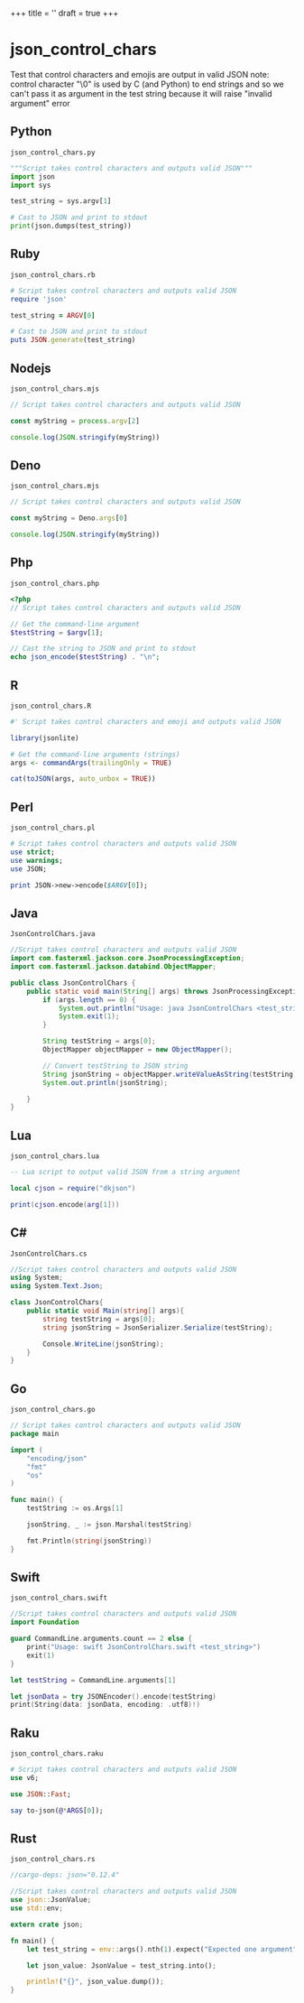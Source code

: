 +++
title = ''
draft = true
+++

# json_control_chars

Test that control characters and emojis are output in valid JSON
note: control character "\0" is used by C (and Python) to end strings and so we can't
pass it as argument in the test string because it will raise "invalid argument" error


## Python

`json_control_chars.py`

```python
"""Script takes control characters and outputs valid JSON"""
import json
import sys

test_string = sys.argv[1]

# Cast to JSON and print to stdout
print(json.dumps(test_string))
```

## Ruby

`json_control_chars.rb`

```ruby
# Script takes control characters and outputs valid JSON
require 'json'

test_string = ARGV[0]

# Cast to JSON and print to stdout
puts JSON.generate(test_string)
```

## Nodejs

`json_control_chars.mjs`

```javascript
// Script takes control characters and outputs valid JSON

const myString = process.argv[2]

console.log(JSON.stringify(myString))
```

## Deno

`json_control_chars.mjs`

```javascript
// Script takes control characters and outputs valid JSON

const myString = Deno.args[0]

console.log(JSON.stringify(myString))
```

## Php

`json_control_chars.php`

```php
<?php
// Script takes control characters and outputs valid JSON

// Get the command-line argument
$testString = $argv[1];

// Cast the string to JSON and print to stdout
echo json_encode($testString) . "\n";
```

## R

`json_control_chars.R`

```r
#' Script takes control characters and emoji and outputs valid JSON

library(jsonlite)

# Get the command-line arguments (strings)
args <- commandArgs(trailingOnly = TRUE)

cat(toJSON(args, auto_unbox = TRUE))
```

## Perl

`json_control_chars.pl`

```perl
# Script takes control characters and outputs valid JSON
use strict;
use warnings;
use JSON;

print JSON->new->encode($ARGV[0]);
```

## Java

`JsonControlChars.java`

```java
//Script takes control characters and outputs valid JSON
import com.fasterxml.jackson.core.JsonProcessingException;
import com.fasterxml.jackson.databind.ObjectMapper;

public class JsonControlChars {
    public static void main(String[] args) throws JsonProcessingException{
        if (args.length == 0) {
            System.out.println("Usage: java JsonControlChars <test_string>");
            System.exit(1);
        }

        String testString = args[0];
        ObjectMapper objectMapper = new ObjectMapper();

        // Convert testString to JSON string
        String jsonString = objectMapper.writeValueAsString(testString);
        System.out.println(jsonString);

    }
}
```

## Lua

`json_control_chars.lua`

```lua
-- Lua script to output valid JSON from a string argument

local cjson = require("dkjson")

print(cjson.encode(arg[1]))
```

## C#

`JsonControlChars.cs`

```csharp
//Script takes control characters and outputs valid JSON
using System;
using System.Text.Json;

class JsonControlChars{
    public static void Main(string[] args){
        string testString = args[0];
        string jsonString = JsonSerializer.Serialize(testString);

        Console.WriteLine(jsonString);
    }
}
```

## Go

`json_control_chars.go`

```go
// Script takes control characters and outputs valid JSON
package main

import (
	"encoding/json"
	"fmt"
	"os"
)

func main() {
	testString := os.Args[1]

	jsonString, _ := json.Marshal(testString)

	fmt.Println(string(jsonString))
}
```

## Swift

`json_control_chars.swift`

```swift
//Script takes control characters and outputs valid JSON
import Foundation

guard CommandLine.arguments.count == 2 else {
    print("Usage: swift JsonControlChars.swift <test_string>")
    exit(1)
}

let testString = CommandLine.arguments[1]

let jsonData = try JSONEncoder().encode(testString)
print(String(data: jsonData, encoding: .utf8)!)
```

## Raku

`json_control_chars.raku`

```raku
# Script takes control characters and outputs valid JSON
use v6;

use JSON::Fast;

say to-json(@*ARGS[0]);
```

## Rust

`json_control_chars.rs`

```rust
//cargo-deps: json="0.12.4"

//Script takes control characters and outputs valid JSON
use json::JsonValue;
use std::env;

extern crate json;

fn main() {
    let test_string = env::args().nth(1).expect("Expected one argument");

    let json_value: JsonValue = test_string.into();

    println!("{}", json_value.dump());
}
```

